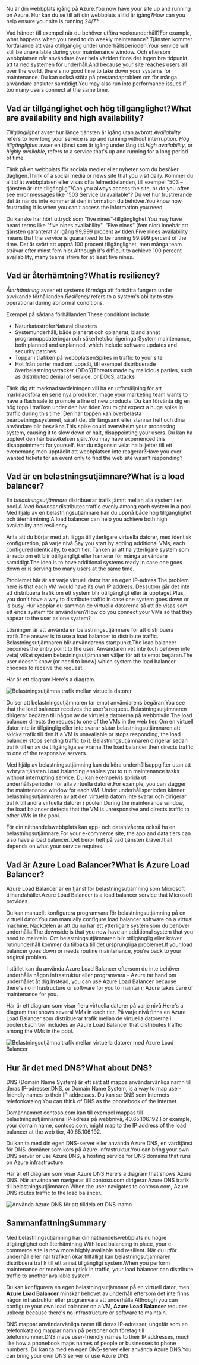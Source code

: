 <span data-ttu-id="40d1f-101">Nu är din webbplats igång på Azure.</span><span class="sxs-lookup"><span data-stu-id="40d1f-101">You now have your site up and running on Azure.</span></span> <span data-ttu-id="40d1f-102">Hur kan du se till att din webbplats alltid är igång?</span><span class="sxs-lookup"><span data-stu-id="40d1f-102">How can you help ensure your site is running 24/7?</span></span>

<span data-ttu-id="40d1f-103">Vad händer till exempel när du behöver utföra veckounderhåll?</span><span class="sxs-lookup"><span data-stu-id="40d1f-103">For example, what happens when you need to do weekly maintenance?</span></span> <span data-ttu-id="40d1f-104">Tjänsten kommer fortfarande att vara otillgänglig under underhållsperioden.</span><span class="sxs-lookup"><span data-stu-id="40d1f-104">Your service will still be unavailable during your maintenance window.</span></span> <span data-ttu-id="40d1f-105">Och eftersom webbplatsen når användare över hela världen finns det ingen bra tidpunkt att ta ned systemen för underhåll.</span><span class="sxs-lookup"><span data-stu-id="40d1f-105">And because your site reaches users all over the world, there's no good time to take down your systems for maintenance.</span></span> <span data-ttu-id="40d1f-106">Du kan också stöta på prestandaproblem om för många användare ansluter samtidigt.</span><span class="sxs-lookup"><span data-stu-id="40d1f-106">You may also run into performance issues if too many users connect at the same time.</span></span>

## <a name="what-are-availability-and-high-availability"></a><span data-ttu-id="40d1f-107">Vad är tillgänglighet och hög tillgänglighet?</span><span class="sxs-lookup"><span data-stu-id="40d1f-107">What are availability and high availability?</span></span>

<span data-ttu-id="40d1f-108">_Tillgänglighet_ avser hur länge tjänsten är igång utan avbrott.</span><span class="sxs-lookup"><span data-stu-id="40d1f-108">_Availability_ refers to how long your service is up and running without interruption.</span></span> <span data-ttu-id="40d1f-109">_Hög_ _tillgänglighet_ avser en tjänst som är igång under lång tid.</span><span class="sxs-lookup"><span data-stu-id="40d1f-109">_High availability_, or _highly available_, refers to a service that's up and running for a long period of time.</span></span>

<span data-ttu-id="40d1f-110">Tänk på en webbplats för sociala medier eller nyheter som du besöker dagligen.</span><span class="sxs-lookup"><span data-stu-id="40d1f-110">Think of a social media or news site that you visit daily.</span></span> <span data-ttu-id="40d1f-111">Kommer du alltid åt webbplatsen eller visas ofta felmeddelanden, till exempel ”503 – tjänsten är inte tillgänglig”?</span><span class="sxs-lookup"><span data-stu-id="40d1f-111">Can you always access the site, or do you often see error messages like "503 Service Unavailable"?</span></span> <span data-ttu-id="40d1f-112">Du vet hur frustrerande det är när du inte kommer åt den information du behöver.</span><span class="sxs-lookup"><span data-stu-id="40d1f-112">You know how frustrating it is when you can't access the information you need.</span></span>

<span data-ttu-id="40d1f-113">Du kanske har hört uttryck som ”five nines”-tillgänglighet.</span><span class="sxs-lookup"><span data-stu-id="40d1f-113">You may have heard terms like "five nines availability".</span></span> <span data-ttu-id="40d1f-114">”Five nines” (fem nior) innebär att tjänsten garanterat är igång 99,999 procent av tiden.</span><span class="sxs-lookup"><span data-stu-id="40d1f-114">Five nines availability means that the service is guaranteed to be running 99.999 percent of the time.</span></span> <span data-ttu-id="40d1f-115">Det är svårt att uppnå 100 procent tillgänglighet, men många team strävar efter minst fem nior.</span><span class="sxs-lookup"><span data-stu-id="40d1f-115">Although it's difficult to achieve 100 percent availability, many teams strive for at least five nines.</span></span>

## <a name="what-is-resiliency"></a><span data-ttu-id="40d1f-116">Vad är återhämtning?</span><span class="sxs-lookup"><span data-stu-id="40d1f-116">What is resiliency?</span></span>

<span data-ttu-id="40d1f-117">_Återhämtning_ avser ett systems förmåga att fortsätta fungera under avvikande förhållanden.</span><span class="sxs-lookup"><span data-stu-id="40d1f-117">_Resiliency_ refers to a system's ability to stay operational during abnormal conditions.</span></span>

<span data-ttu-id="40d1f-118">Exempel på sådana förhållanden:</span><span class="sxs-lookup"><span data-stu-id="40d1f-118">These conditions include:</span></span>

- <span data-ttu-id="40d1f-119">Naturkatastrofer</span><span class="sxs-lookup"><span data-stu-id="40d1f-119">Natural disasters</span></span>
- <span data-ttu-id="40d1f-120">Systemunderhåll, både planerat och oplanerat, bland annat programuppdateringar och säkerhetskorrigeringar</span><span class="sxs-lookup"><span data-stu-id="40d1f-120">System maintenance, both planned and unplanned, which include software updates and security patches</span></span>
- <span data-ttu-id="40d1f-121">Toppar i trafiken på webbplatsen</span><span class="sxs-lookup"><span data-stu-id="40d1f-121">Spikes in traffic to your site</span></span>
- <span data-ttu-id="40d1f-122">Hot från parter med ont uppsåt, till exempel distribuerade överbelastningsattacker (DDoS)</span><span class="sxs-lookup"><span data-stu-id="40d1f-122">Threats made by malicious parties, such as distributed denial of service, or DDoS, attacks</span></span>

<span data-ttu-id="40d1f-123">Tänk dig att marknadsavdelningen vill ha en utförsäljning för att marknadsföra en serie nya produkter.</span><span class="sxs-lookup"><span data-stu-id="40d1f-123">Image your marketing team wants to have a flash sale to promote a line of new products.</span></span> <span data-ttu-id="40d1f-124">Du kan förvänta dig en hög topp i trafiken under den här tiden.</span><span class="sxs-lookup"><span data-stu-id="40d1f-124">You might expect a huge spike in traffic during this time.</span></span> <span data-ttu-id="40d1f-125">Den här toppen kan överbelasta bearbetningssystemet, så att det blir långsamt eller stannar helt och dina användare blir besvikna.</span><span class="sxs-lookup"><span data-stu-id="40d1f-125">This spike could overwhelm your processing system, causing it to slow down or halt, disappointing your users.</span></span> <span data-ttu-id="40d1f-126">Du kan ha upplevt den här besvikelsen själv.</span><span class="sxs-lookup"><span data-stu-id="40d1f-126">You may have experienced this disappointment for yourself.</span></span> <span data-ttu-id="40d1f-127">Har du någonsin velat ha biljetter till ett evenemang men upptäckt att webbplatsen inte reagerar?</span><span class="sxs-lookup"><span data-stu-id="40d1f-127">Have you ever wanted tickets for an event only to find the web site wasn't responding?</span></span>

## <a name="what-is-a-load-balancer"></a><span data-ttu-id="40d1f-128">Vad är en belastningsutjämnare?</span><span class="sxs-lookup"><span data-stu-id="40d1f-128">What is a load balancer?</span></span>

<span data-ttu-id="40d1f-129">En _belastningsutjämnare_ distribuerar trafik jämnt mellan alla system i en pool.</span><span class="sxs-lookup"><span data-stu-id="40d1f-129">A _load balancer_ distributes traffic evenly among each system in a pool.</span></span> <span data-ttu-id="40d1f-130">Med hjälp av en belastningsutjämnare kan du uppnå både hög tillgänglighet och återhämtning.</span><span class="sxs-lookup"><span data-stu-id="40d1f-130">A load balancer can help you achieve both high availability and resiliency.</span></span>

<span data-ttu-id="40d1f-131">Anta att du börjar med att lägga till ytterligare virtuella datorer, med identisk konfiguration, på varje nivå.</span><span class="sxs-lookup"><span data-stu-id="40d1f-131">Say you start by adding additional VMs, each configured identically, to each tier.</span></span> <span data-ttu-id="40d1f-132">Tanken är att ha ytterligare system som är redo om ett blir otillgängligt eller hanterar för många användare samtidigt.</span><span class="sxs-lookup"><span data-stu-id="40d1f-132">The idea is to have additional systems ready in case one goes down or is serving too many users at the same time.</span></span>

<span data-ttu-id="40d1f-133">Problemet här är att varje virtuell dator har en egen IP-adress.</span><span class="sxs-lookup"><span data-stu-id="40d1f-133">The problem here is that each VM would have its own IP address.</span></span> <span data-ttu-id="40d1f-134">Dessutom går det inte att distribuera trafik om ett system blir otillgängligt eller är upptaget.</span><span class="sxs-lookup"><span data-stu-id="40d1f-134">Plus, you don't have a way to distribute traffic in case one system goes down or is busy.</span></span> <span data-ttu-id="40d1f-135">Hur kopplar du samman de virtuella datorerna så att de visas som ett enda system för användaren?</span><span class="sxs-lookup"><span data-stu-id="40d1f-135">How do you connect your VMs so that they appear to the user as one system?</span></span>

<span data-ttu-id="40d1f-136">Lösningen är att använda en belastningsutjämnare för att distribuera trafik.</span><span class="sxs-lookup"><span data-stu-id="40d1f-136">The answer is to use a load balancer to distribute traffic.</span></span> <span data-ttu-id="40d1f-137">Belastningsutjämnaren blir användarens startpunkt.</span><span class="sxs-lookup"><span data-stu-id="40d1f-137">The load balancer becomes the entry point to the user.</span></span> <span data-ttu-id="40d1f-138">Användaren vet inte (och behöver inte veta) vilket system belastningsutjämnaren väljer för att ta emot begäran.</span><span class="sxs-lookup"><span data-stu-id="40d1f-138">The user doesn't know (or need to know) which system the load balancer chooses to receive the request.</span></span>

<span data-ttu-id="40d1f-139">Här är ett diagram.</span><span class="sxs-lookup"><span data-stu-id="40d1f-139">Here's a diagram.</span></span>

![Belastningsutjämna trafik mellan virtuella datorer](../media-draft/load-balancer.png)

<span data-ttu-id="40d1f-141">Du ser att belastningsutjämnaren tar emot användarens begäran.</span><span class="sxs-lookup"><span data-stu-id="40d1f-141">You see that the load balancer receives the user's request.</span></span> <span data-ttu-id="40d1f-142">Belastningsutjämnaren dirigerar begäran till någon av de virtuella datorerna på webbnivån.</span><span class="sxs-lookup"><span data-stu-id="40d1f-142">The load balancer directs the request to one of the VMs in the web tier.</span></span> <span data-ttu-id="40d1f-143">Om en virtuell dator inte är tillgänglig eller inte svarar slutar belastningsutjämnaren att skicka trafik till den.</span><span class="sxs-lookup"><span data-stu-id="40d1f-143">If a VM is unavailable or stops responding, the load balancer stops sending traffic to it.</span></span> <span data-ttu-id="40d1f-144">Belastningsutjämnaren dirigerar sedan trafik till en av de tillgängliga servrarna.</span><span class="sxs-lookup"><span data-stu-id="40d1f-144">The load balancer then directs traffic to one of the responsive servers.</span></span>

<span data-ttu-id="40d1f-145">Med hjälp av belastningsutjämning kan du köra underhållsuppgifter utan att avbryta tjänsten.</span><span class="sxs-lookup"><span data-stu-id="40d1f-145">Load balancing enables you to run maintenance tasks without interrupting service.</span></span> <span data-ttu-id="40d1f-146">Du kan exempelvis sprida ut underhållsperioden för alla virtuella datorer.</span><span class="sxs-lookup"><span data-stu-id="40d1f-146">For example, you can stagger the maintenance window for each VM.</span></span> <span data-ttu-id="40d1f-147">Under underhållsperioden känner belastningsutjämnaren av att den virtuella datorn inte svarar och dirigerar trafik till andra virtuella datorer i poolen.</span><span class="sxs-lookup"><span data-stu-id="40d1f-147">During the maintenance window, the load balancer detects that the VM is unresponsive and directs traffic to other VMs in the pool.</span></span>

<span data-ttu-id="40d1f-148">För din näthandelswebbplats kan app- och datanivåerna också ha en belastningsutjämnare.</span><span class="sxs-lookup"><span data-stu-id="40d1f-148">For your e-commerce site, the app and data tiers can also have a load balancer.</span></span> <span data-ttu-id="40d1f-149">Det beror helt på vad tjänsten kräver.</span><span class="sxs-lookup"><span data-stu-id="40d1f-149">It all depends on what your service requires.</span></span>

## <a name="what-is-azure-load-balancer"></a><span data-ttu-id="40d1f-150">Vad är Azure Load Balancer?</span><span class="sxs-lookup"><span data-stu-id="40d1f-150">What is Azure Load Balancer?</span></span>

<span data-ttu-id="40d1f-151">Azure Load Balancer är en tjänst för belastningsutjämning som Microsoft tillhandahåller.</span><span class="sxs-lookup"><span data-stu-id="40d1f-151">Azure Load Balancer is a load balancer service that Microsoft provides.</span></span>

<span data-ttu-id="40d1f-152">Du kan manuellt konfigurera programvara för belastningsutjämning på en virtuell dator.</span><span class="sxs-lookup"><span data-stu-id="40d1f-152">You can manually configure load balancer software on a virtual machine.</span></span> <span data-ttu-id="40d1f-153">Nackdelen är att du nu har ett ytterligare system som du behöver underhålla.</span><span class="sxs-lookup"><span data-stu-id="40d1f-153">The downside is that you now have an additional system that you need to maintain.</span></span> <span data-ttu-id="40d1f-154">Om belastningsutjämnaren blir otillgänglig eller kräver rutinunderhåll kommer du tillbaka till det ursprungliga problemet.</span><span class="sxs-lookup"><span data-stu-id="40d1f-154">If your load balancer goes down or needs routine maintenance, you're back to your original problem.</span></span>

<span data-ttu-id="40d1f-155">I stället kan du använda Azure Load Balancer eftersom du inte behöver underhålla någon infrastruktur eller programvara – Azure tar hand om underhållet åt dig.</span><span class="sxs-lookup"><span data-stu-id="40d1f-155">Instead, you can use Azure Load Balancer because there's no infrastructure or software for you to maintain; Azure takes care of maintenance for you.</span></span>

<span data-ttu-id="40d1f-156">Här är ett diagram som visar flera virtuella datorer på varje nivå.</span><span class="sxs-lookup"><span data-stu-id="40d1f-156">Here's a diagram that shows several VMs in each tier.</span></span> <span data-ttu-id="40d1f-157">På varje nivå finns en Azure Load Balancer som distribuerar trafik mellan de virtuella datorerna i poolen.</span><span class="sxs-lookup"><span data-stu-id="40d1f-157">Each tier includes an Azure Load Balancer that distributes traffic among the VMs in the pool.</span></span>

![Belastningsutjämna trafik mellan virtuella datorer med Azure Load Balancer](../media-draft/azure-load-balancer.png)

## <a name="what-about-dns"></a><span data-ttu-id="40d1f-159">Hur är det med DNS?</span><span class="sxs-lookup"><span data-stu-id="40d1f-159">What about DNS?</span></span>

<span data-ttu-id="40d1f-160">DNS (Domain Name System) är ett sätt att mappa användarvänliga namn till deras IP-adresser.</span><span class="sxs-lookup"><span data-stu-id="40d1f-160">DNS, or Domain Name System, is a way to map user-friendly names to their IP addresses.</span></span> <span data-ttu-id="40d1f-161">Du kan se DNS som Internets telefonkatalog.</span><span class="sxs-lookup"><span data-stu-id="40d1f-161">You can think of DNS as the phonebook of the Internet.</span></span>

<span data-ttu-id="40d1f-162">Domännamnet contoso.com kan till exempel mappas till belastningsutjämnarens IP-adress på webbnivå, 40.65.106.192.</span><span class="sxs-lookup"><span data-stu-id="40d1f-162">For example, your domain name, contoso.com, might map to the IP address of the load balancer at the web tier, 40.65.106.192.</span></span>

<span data-ttu-id="40d1f-163">Du kan ta med din egen DNS-server eller använda Azure DNS, en värdtjänst för DNS-domäner som körs på Azure-infrastruktur.</span><span class="sxs-lookup"><span data-stu-id="40d1f-163">You can bring your own DNS server or use Azure DNS, a hosting service for DNS domains that runs on Azure infrastructure.</span></span>

<span data-ttu-id="40d1f-164">Här är ett diagram som visar Azure DNS.</span><span class="sxs-lookup"><span data-stu-id="40d1f-164">Here's a diagram that shows Azure DNS.</span></span> <span data-ttu-id="40d1f-165">När användaren navigerar till contoso.com dirigerar Azure DNS trafik till belastningsutjämnaren.</span><span class="sxs-lookup"><span data-stu-id="40d1f-165">When the user navigates to contoso.com, Azure DNS routes traffic to the load balancer.</span></span>

![Använda Azure DNS för att tilldela ett DNS-namn](../media-draft/dns.png)

## <a name="summary"></a><span data-ttu-id="40d1f-167">Sammanfattning</span><span class="sxs-lookup"><span data-stu-id="40d1f-167">Summary</span></span>

<span data-ttu-id="40d1f-168">Med belastningsutjämning har din näthandelswebbplats nu högre tillgänglighet och återhämtning.</span><span class="sxs-lookup"><span data-stu-id="40d1f-168">With load balancing in place, your e-commerce site is now more highly available and resilient.</span></span> <span data-ttu-id="40d1f-169">När du utför underhåll eller när trafiken ökar tillfälligt kan belastningsutjämnaren distribuera trafik till ett annat tillgängligt system.</span><span class="sxs-lookup"><span data-stu-id="40d1f-169">When you perform maintenance or receive an uptick in traffic, your load balancer can distribute traffic to another available system.</span></span>

<span data-ttu-id="40d1f-170">Du kan konfigurera en egen belastningsutjämnare på en virtuell dator, men **Azure Load Balancer** minskar behovet av underhåll eftersom det inte finns någon infrastruktur eller programvara att underhålla.</span><span class="sxs-lookup"><span data-stu-id="40d1f-170">Although you can configure your own load balancer on a VM, **Azure Load Balancer** reduces upkeep because there's no infrastructure or software to maintain.</span></span>

<span data-ttu-id="40d1f-171">DNS mappar användarvänliga namn till deras IP-adresser, ungefär som en telefonkatalog mappar namn på personer och företag till telefonnummer.</span><span class="sxs-lookup"><span data-stu-id="40d1f-171">DNS maps user-friendly names to their IP addresses, much like how a phonebook maps names of people or businesses to phone numbers.</span></span> <span data-ttu-id="40d1f-172">Du kan ta med en egen DNS-server eller använda Azure DNS.</span><span class="sxs-lookup"><span data-stu-id="40d1f-172">You can bring your own DNS server or use Azure DNS.</span></span>
